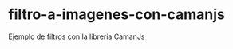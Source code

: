 filtro-a-imagenes-con-camanjs
=============================
Ejemplo de filtros con la libreria CamanJs 
